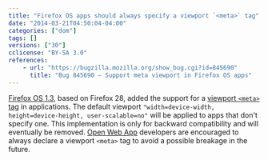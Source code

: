 ```yaml
---
title: "Firefox OS apps should always specify a viewport `<meta>` tag"
date: "2014-03-21T04:50:04-04:00"
categories: ["dom"]
tags: []
versions: ["30"]
cclicense: "BY-SA 3.0"
references:
    - url: "https://bugzilla.mozilla.org/show_bug.cgi?id=845690"
      title: "Bug 845690 – Support meta viewport in Firefox OS apps"
---
```

[Firefox OS 1.3](https://developer.mozilla.org/en-US/Firefox_OS/Releases/1.3), based on Firefox 28, added the support for a [viewport `<meta>` tag](https://developer.mozilla.org/en-US/docs/Mozilla/Mobile/Viewport_meta_tag) in applications. The default viewport `"width=device-width, height=device-height, user-scalable=no"` will be applied to apps that don't specify one. This implementation is only for backward compatibility and will eventually be removed. [Open Web App](https://developer.mozilla.org/en-US/Apps/Quickstart/Build/Intro_to_open_web_apps) developers are encouraged to always declare a viewport `<meta>` tag to avoid a possible breakage in the future.
